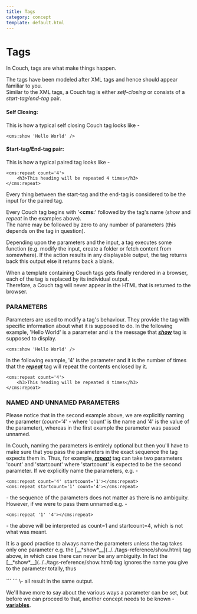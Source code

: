 ```yaml
---
title: Tags
category: concept
template: default.html
---
```


# Tags

In Couch, tags are what make things happen.

The tags have been modeled after XML tags and hence should appear familiar to you.<br/>
Similar to the XML tags, a Couch tag is either _self-closing_ or consists of a _start-tag/end-tag_ pair.

#### Self Closing:

This is how a typical self closing Couch tag looks like -

```
<cms:show 'Hello World' />
```

#### Start-tag/End-tag pair:

This is how a typical paired tag looks like -

```
<cms:repeat count='4'>
    <h3>This heading will be repeated 4 times</h3>
</cms:repeat>
```

Every thing between the start-tag and the end-tag is considered to be the input for the paired tag.

Every Couch tag begins with '**&lt;cms:**' followed by the tag's name (_show_ and _repeat_ in the examples above).<br/>
The name may be followed by zero to any number of parameters (this depends on the tag in question).

Depending upon the parameters and the input, a tag executes some function (e.g. modify the input, create a folder or fetch content from somewhere). If the action results in any displayable output, the tag returns back this output else it returns back a blank.

<p class="notice">
    When a template containing Couch tags gets finally rendered in a browser, each of the tag is replaced by its individual output.<br/>
    Therefore, a Couch tag will never appear in the HTML that is returned to the browser.
</p>

### PARAMETERS

Parameters are used to modify a tag's behaviour. They provide the tag with specific information about what it is supposed to do. In the following example, 'Hello World' is a parameter and is the message that [__*show*__](../../tags-reference/show.html) tag is supposed to display.

```
<cms:show 'Hello World' />
```

In the following example, '4' is the parameter and it is the number of times that the [__*repeat*__](../../tags-reference/repeat.html) tag will repeat the contents enclosed by it.

```
<cms:repeat count='4'>
    <h3>This heading will be repeated 4 times</h3>
</cms:repeat>
```

### NAMED AND UNNAMED PARAMETERS

Please notice that in the second example above, we are explicitly naming the parameter (_count='4'_ - where 'count' is the name and '4' is the value of the parameter), whereas in the first example the parameter was passed unnamed.

In Couch, naming the parameters is entirely optional but then you'll have to make sure that you pass the parameters in the exact sequence the tag expects them in. Thus, for example, [__*repeat*__](../../tags-reference/repeat.html) tag can take two parameters 'count' and 'startcount' where 'startcount' is expected to be the second parameter. If we explicitly name the parameters, e.g. -

```
<cms:repeat count='4' startcount='1'></cms:repeat>
<cms:repeat startcount='1' count='4'></cms:repeat>
```

\- the sequence of the parameters does not matter as there is no ambiguity. However, if we were to pass them unnamed e.g. -

```
<cms:repeat '1' '4'></cms:repeat>
```

\- the above will be interpreted as count=1 and startcount=4, which is not what was meant.

<p class="success">
    It is a good practice to always name the parameters unless the tag takes only one parameter e.g. the [__*show*__](../../tags-reference/show.html) tag above, in which case there can never be any ambiguity. In fact the [__*show*__](../../tags-reference/show.html) tag ignores the name you give to the parameter totally, thus<br/>
    <br/>
    ```
<cms:show 'Hello' />
<cms:show var='Hello' />
<cms:show foobar='Hello' />
    ```
    \- all result in the same output.
</p>

We'll have more to say about the various ways a parameter can be set, but before we can proceed to that, another concept needs to be known - [**variables**](../variables.html).
